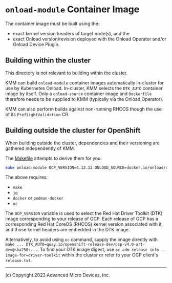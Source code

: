 # `onload-module` Container Image

The container image must be built using the:

* exact kernel version headers of target node(s), and the
* exact Onload version/revision deployed with the Onload Operator
  and/or Onload Device Plugin.

## Building within the cluster

This directory is not relevant to building within the cluster.

KMM can build `onload-module` container images automatically in-cluster for use
by Kubernetes Onload. In-cluster, KMM selects the `DTK_AUTO` container image by
itself. Only a `onload-source` container image and `Dockerfile` therefore needs
to be supplied to KMM (typically via the Onload Operator).

KMM can also perform builds against non-running RHCOS though the use of its
`PreflightValidation` CR.

## Building outside the cluster for OpenShift

When building outside the cluster, dependencies and their versioning are
gathered independently of KMM.

The [Makefile](./Makefile) attempts to derive them for you:

```sh
make onload-module OCP_VERSION=4.12.12 ONLOAD_SOURCE=docker.io/onload/onload-source:<onload-version>
```

The above requires:

* `make`
* `jq`
* `docker` or `podman-docker`
* `oc`

The `OCP_VERSION` variable is used to select the Red Hat Driver Toolkit (DTK)
image corresponding to your release of OCP. Each release of OCP has a
corresponding Red Hat CoreOS (RHCOS) kernel version associated with it, and
those kernel headers are embedded in the DTK image.

Alternatively, to avoid using `oc` command, supply the image directly with
`make ... DTK_AUTO=quay.io/openshift-release-dev/ocp-v4.0-art-dev@sha256:...`.
To find your DTK image digest, use
`oc adm release info --image-for=driver-toolkit`
within the cluster or refer to your OCP client's `release.txt`.

---

(c) Copyright 2023 Advanced Micro Devices, Inc.
